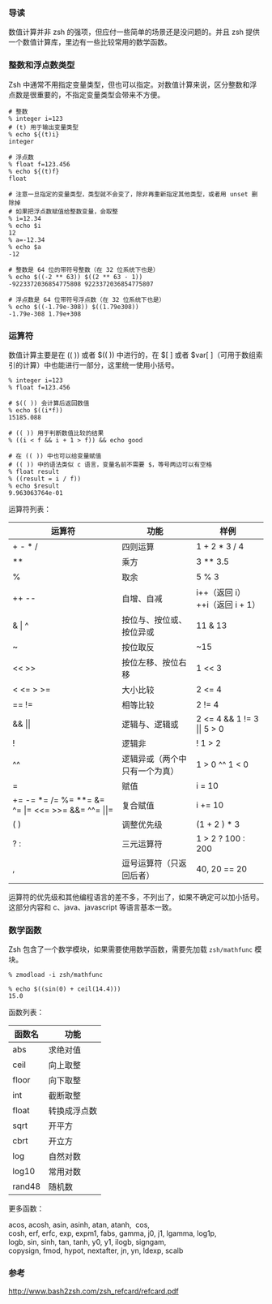 ### 导读

数值计算并非 zsh 的强项，但应付一些简单的场景还是没问题的。并且 zsh 提供一个数值计算库，里边有一些比较常用的数学函数。

### 整数和浮点数类型

Zsh 中通常不用指定变量类型，但也可以指定。对数值计算来说，区分整数和浮点数是很重要的，不指定变量类型会带来不方便。

```
# 整数
% integer i=123
# (t) 用于输出变量类型
% echo ${(t)i}
integer

# 浮点数
% float f=123.456
% echo ${(t)f}
float

# 注意一旦指定的变量类型，类型就不会变了，除非再重新指定其他类型，或者用 unset 删除掉 
# 如果把浮点数赋值给整数变量，会取整
% i=12.34
% echo $i
12
% a=-12.34
% echo $a
-12

# 整数是 64 位的带符号整数（在 32 位系统下也是）
% echo $((-2 ** 63)) $((2 ** 63 - 1))
-9223372036854775808 9223372036854775807

# 浮点数是 64 位带符号浮点数（在 32 位系统下也是）
% echo $((-1.79e-308)) $((1.79e308))
-1.79e-308 1.79e+308
```

### 运算符

数值计算主要是在 (( )) 或者 $(( )) 中进行的，在 $[ ] 或者 $var[ ]（可用于数组索引的计算）中也能进行一部分，这里统一使用小括号。

```
% integer i=123
% float f=123.456

# $(( )) 会计算后返回数值
% echo $((i*f))
15185.088

# (( )) 用于判断数值比较的结果
% ((i < f && i + 1 > f)) && echo good

# 在 (( )) 中也可以给变量赋值
# (( )) 中的语法类似 c 语言，变量名前不需要 $，等号两边可以有空格
% float result
% ((result = i / f))
% echo $result
9.963063764e-01
```

运算符列表：

运算符 | 功能 | 样例
-- | -- | --
\+ - * / | 四则运算 | 1 + 2 * 3 / 4
** | 乘方 | 3 ** 3.5
% | 取余 | 5 % 3
++ -- | 自增、自减 | i++（返回 i） ++i（返回 i + 1）
& \| ^ | 按位与、按位或、按位异或 | 11 & 13
~ | 按位取反 | ~15
<< >> | 按位左移、按位右移 | 1 << 3
< <= > >= | 大小比较 | 2 <= 4
== != | 相等比较 | 2 != 4
&& \|\| | 逻辑与、逻辑或 | 2 <= 4 && 1 != 3 \|\| 5 > 0
! | 逻辑非 | ! 1 > 2
^^ | 逻辑异或（两个中只有一个为真） |  1 > 0 ^^ 1 < 0
= | 赋值 | i = 10
+= -= *= /= %= **= &= ^= \|= <<= >>= &&= ^^= \|\|= | 复合赋值| i += 10
( ) | 调整优先级 | (1 + 2 ) * 3
? : | 三元运算符 |  1 > 2 ? 100 : 200
, | 逗号运算符（只返回后者） | 40, 20 == 20

运算符的优先级和其他编程语言的差不多，不列出了，如果不确定可以加小括号。这部分内容和 c、java、javascript 等语言基本一致。

### 数学函数

Zsh 包含了一个数学模块，如果需要使用数学函数，需要先加载 `zsh/mathfunc` 模块。

```
% zmodload -i zsh/mathfunc

% echo $((sin(0) + ceil(14.4)))
15.0
```

函数列表：

函数名 | 功能
-- | --
abs | 求绝对值
ceil | 向上取整
floor | 向下取整
int | 截断取整
float | 转换成浮点数
sqrt | 开平方
cbrt | 开立方
log | 自然对数
log10 | 常用对数
rand48 | 随机数

更多函数：

acos, acosh, asin, asinh, atan, atanh,  cos, cosh, erf, erfc, exp, expm1, fabs, gamma, j0, j1, lgamma, log1p, logb, sin, sinh, tan, tanh, y0, y1, ilogb, signgam, copysign, fmod, hypot, nextafter, jn, yn, ldexp, scalb


### 参考

http://www.bash2zsh.com/zsh_refcard/refcard.pdf
